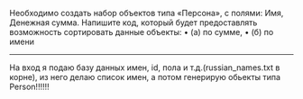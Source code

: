 Необходимо создать набор объектов типа «Персона», с полями: Имя, Денежная сумма.
Напишите код, который будет предоставлять возможность сортировать данные объекты:
• (а) по сумме,
• (б) по имени

----------------------------------------------------------------------------------------------------------------------------------------------------
На вход я подаю базу данных имен, id, пола и т.д.(russian_names.txt в корне), из него делаю список имен, а потом генерирую обьекты типа Person!!!!!!
